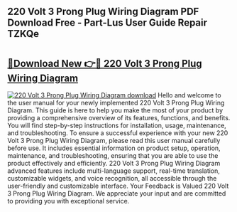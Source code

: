## 220 Volt 3 Prong Plug Wiring Diagram PDF Download Free - Part-Lus User Guide Repair TZKQe

# <h2><a href="http://dfrbdk2.blite.top/?on=220+Volt+3+Prong+Plug+Wiring+Diagram">🔗Download New 👉🔴 220 Volt 3 Prong Plug Wiring Diagram</a></h2>

[![220 Volt 3 Prong Plug Wiring Diagram download](https://i.imgur.com/lujVjoI.png)](http://dfrbdk2.blite.top/?on=220+Volt+3+Prong+Plug+Wiring+Diagram)
Hello and welcome to the user manual for your newly implemented 220 Volt 3 Prong Plug Wiring Diagram. This guide is here to help you make the most of your product by providing a comprehensive overview of its features, functions, and benefits. You will find step-by-step instructions for installation, usage, maintenance, and troubleshooting. To ensure a successful experience with your new 220 Volt 3 Prong Plug Wiring Diagram, please read this user manual carefully before use. It includes essential information on product setup, operation, maintenance, and troubleshooting, ensuring that you are able to use the product effectively and efficiently. 220 Volt 3 Prong Plug Wiring Diagram advanced features include multi-language support, real-time translation, customizable widgets, and voice recognition, all accessible through the user-friendly and customizable interface. Your Feedback is Valued 220 Volt 3 Prong Plug Wiring Diagram. We appreciate your input and are committed to providing you with exceptional service.

